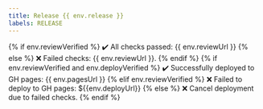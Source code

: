 ```yaml
---
title: Release {{ env.release }}
labels: RELEASE
---
```

{% if env.reviewVerified %}
:heavy_check_mark: All checks passed: {{ env.reviewUrl }}
{% else %}
:x: Failed checks: {{ env.reviewUrl }}.
{% endif %}
{% if env.reviewVerified and env.deployVerified %}
:heavy_check_mark: Successfully deployed to GH pages: {{ env.pagesUrl }}
{% elif env.reviewVerified %}
:x: Failed to deploy to GH pages: ${{env.deployUrl}}
{% else %}
:x: Cancel deployment due to failed checks.
{% endif %}